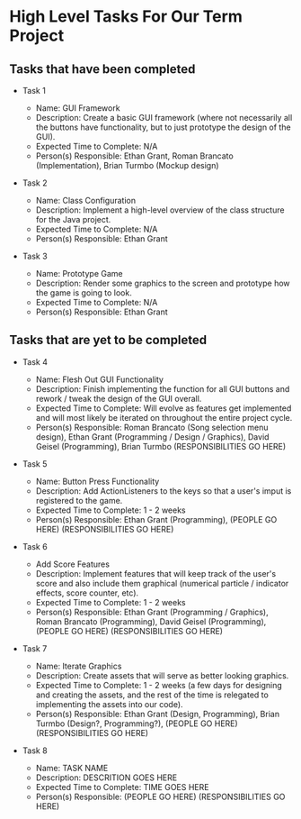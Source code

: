 # High Level Tasks For Our Term Project

## Tasks that have been completed

* Task 1
  * Name: GUI Framework
  * Description: Create a basic GUI framework (where not necessarily all the buttons have functionality, but to just prototype the design of the GUI).
  * Expected Time to Complete: N/A
  * Person(s) Responsible: Ethan Grant, Roman Brancato (Implementation), Brian Turmbo (Mockup design)

* Task 2
  * Name: Class Configuration
  * Description: Implement a high-level overview of the class structure for the Java project.
  * Expected Time to Complete: N/A
  * Person(s) Responsible: Ethan Grant

* Task 3
  * Name: Prototype Game
  * Description: Render some graphics to the screen and prototype how the game is going to look.
  * Expected Time to Complete: N/A
  * Person(s) Responsible: Ethan Grant

## Tasks that are yet to be completed

* Task 4
  * Name: Flesh Out GUI Functionality
  * Description: Finish implementing the function for all GUI buttons and rework / tweak the design of the GUI overall.
  * Expected Time to Complete: Will evolve as features get implemented and will most likely be iterated on throughout the entire project cycle.
  * Person(s) Responsible: Roman Brancato (Song selection menu design), Ethan Grant (Programming / Design / Graphics), David Geisel (Programming), Brian Turmbo (RESPONSIBILITIES GO HERE)

* Task 5
  * Name: Button Press Functionality
  * Description: Add ActionListeners to the keys so that a user's imput is registered to the game.
  * Expected Time to Complete: 1 - 2 weeks
  * Person(s) Responsible: Ethan Grant (Programming), (PEOPLE GO HERE) (RESPONSIBILITIES GO HERE)

* Task 6
  * Add Score Features
  * Description: Implement features that will keep track of the user's score and also include them graphical (numerical particle / indicator effects, score counter, etc).
  * Expected Time to Complete: 1 - 2 weeks
  * Person(s) Responsible: Ethan Grant (Programming / Graphics), Roman Brancato (Programming), David Geisel (Programming), (PEOPLE GO HERE) (RESPONSIBILITIES GO HERE)

* Task 7 
  * Name: Iterate Graphics
  * Description: Create assets that will serve as better looking graphics.
  * Expected Time to Complete: 1 - 2 weeks (a few days for designing and creating the assets, and the rest of the time is relegated to implementing the assets into our code).
  * Person(s) Responsible: Ethan Grant (Design, Programming), Brian Turmbo (Design?, Programming?), (PEOPLE GO HERE) (RESPONSIBILITIES GO HERE)

* Task 8
  * Name: TASK NAME
  * Description: DESCRITION GOES HERE
  * Expected Time to Complete: TIME GOES HERE
  * Person(s) Responsible: (PEOPLE GO HERE) (RESPONSIBILITIES GO HERE)
